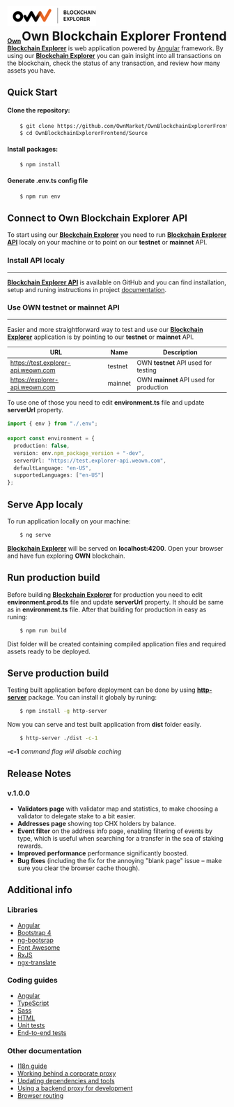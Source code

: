# [![own-explorer-logo](https://github.com/OwnMarket/OwnBlockchainExplorerFrontend/blob/master/Source/src/assets/images/logo.png?raw=true)](https://explorer.weown.com) <span style="float:right">Own Blockchain Explorer Frontend</span>

**[Own Blockchain Explorer](https://explorer.weown.com)** is web application powered by [Angular](https://angular.io) framework. By using our **[Blockchain Explorer](https://explorer.weown.com)** you can gain insight into all transactions on the blockchain, check the status of any transaction, and review how many assets you have.

## Quick Start

#### Clone the repository:

```bash
    $ git clone https://github.com/OwnMarket/OwnBlockchainExplorerFrontend.git
    $ cd OwnBlockchainExplorerFrontend/Source
```

#### Install packages:

```bash
    $ npm install
```

#### Generate .env.ts config file

```bash
    $ npm run env
```

## Connect to Own Blockchain Explorer API

To start using our **[Blockchain Explorer](https://explorer.weown.com)** you need to run **[Blockchain Explorer API](https://github.com/OwnMarket/OwnBlockchainExplorer)** localy on your machine or to point on our **testnet** or **mainnet** API.

### Install API localy

---

**[Blockchain Explorer API](https://github.com/OwnMarket/OwnBlockchainExplorer)** is available on GitHub and you can find installation, setup and runing instructions in project [documentation](https://github.com/OwnMarket/OwnBlockchainExplorer).

### Use OWN testnet or mainnet API

---

Easier and more straightforward way to test and use our **[Blockchain Explorer](https://explorer.weown.com)** application is by pointing to our **testnet** or **mainnet** API.

| URL                                 | Name    | Description                             |
| ----------------------------------- | ------- | --------------------------------------- |
| https://test.explorer-api.weown.com | testnet | OWN **testnet** API used for testing    |
| https://explorer-api.weown.com      | mainnet | OWN **mainnet** API used for production |

To use one of those you need to edit **environment.ts** file and update **serverUrl** property.

```typescript
import { env } from "./.env";

export const environment = {
  production: false,
  version: env.npm_package_version + "-dev",
  serverUrl: "https://test.explorer-api.weown.com",
  defaultLanguage: "en-US",
  supportedLanguages: ["en-US"]
};
```

## Serve App localy

To run application locally on your machine:

```bash
    $ ng serve
```

**[Blockchain Explorer](https://explorer.weown.com)** will be served on **localhost:4200**. Open your browser and have fun exploring **OWN** blockchain.

## Run production build

Before building **[Blockchain Explorer](https://explorer.weown.com)** for production you need to edit **environment.prod.ts** file and update **serverUrl** property. It should be same as in **environment.ts** file. After that building for production in easy as runing:

```bash
    $ npm run build
```

Dist folder will be created containing compiled application files and required assets ready to be deployed.

## Serve production build

Testing built application before deployment can be done by using **[http-server](https://www.npmjs.com/package/http-server)** package. You can install it globaly by runing:

```bash
    $ npm install -g http-server
```

Now you can serve and test built application from **dist** folder easily.

```bash
    $ http-server ./dist -c-1
```

**-c-1** _command flag will disable caching_

## Release Notes

### v.1.0.0

- **Validators page** with validator map and statistics, to make choosing a validator to delegate stake to a bit easier.
- **Addresses page** showing top CHX holders by balance.
- **Event filter** on the address info page, enabling filtering of events by type, which is useful when searching for a transfer in the sea of staking rewards.
- **Improved performance** performance significantly boosted.
- **Bug fixes** (including the fix for the annoying "blank page" issue – make sure you clear the browser cache though).

## Additional info

### Libraries

- [Angular](https://angular.io)
- [Bootstrap 4](https://getbootstrap.com)
- [ng-bootsrap](https://ng-bootstrap.github.io/)
- [Font Awesome](http://fontawesome.io)
- [RxJS](http://reactivex.io/rxjs)
- [ngx-translate](https://github.com/ngx-translate/core)

### Coding guides

- [Angular](docs/coding-guides/angular.md)
- [TypeScript](docs/coding-guides/typescript.md)
- [Sass](docs/coding-guides/sass.md)
- [HTML](docs/coding-guides/html.md)
- [Unit tests](docs/coding-guides/unit-tests.md)
- [End-to-end tests](docs/coding-guides/e2e-tests.md)

### Other documentation

- [I18n guide](docs/i18n.md)
- [Working behind a corporate proxy](docs/corporate-proxy.md)
- [Updating dependencies and tools](docs/updating.md)
- [Using a backend proxy for development](docs/backend-proxy.md)
- [Browser routing](docs/routing.md)
